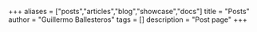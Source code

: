 +++
aliases = ["posts","articles","blog","showcase","docs"]
title = "Posts"
author = "Guillermo Ballesteros"
tags = []
description = "Post page"
+++